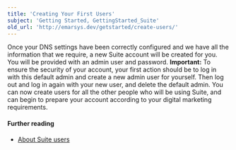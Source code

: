 ```yaml
---
title: 'Creating Your First Users'
subject: 'Getting Started, GettingStarted_Suite'
old_url: 'http://emarsys.dev/getstarted/create-users/'
---
```


Once your DNS settings have been correctly configured and we have all the information that we require, a new Suite account will be created for you. You will be provided with an admin user and password. **Important:** To ensure the security of your account, your first action should be to log in with this default admin and create a new admin user for yourself. Then log out and log in again with your new user, and delete the default admin. You can now create users for all the other people who will be using Suite, and can begin to prepare your account according to your digital marketing requirements.

#### Further reading

- [About Suite users](/Suite/users.md "About Suite Users")